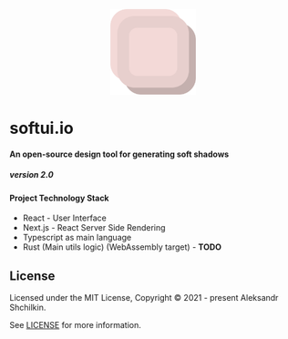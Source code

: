 <p align="center"><img src="./public/logo.png" width="150"></p>

# softui.io
#### An open-source design tool for generating soft shadows
##### version 2.0
#### Project Technology Stack
- React - User Interface
- Next.js - React Server Side Rendering
- Typescript as main language
- Rust (Main utils logic) (WebAssembly target) - **TODO**

## License
Licensed under the MIT License, Copyright © 2021 - present Aleksandr Shchilkin.

See [LICENSE](./LICENSE) for more information.
